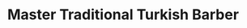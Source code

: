 ---
title: "Master Traditional Turkish Barber"
url: /andover/master-traditional-turkish-barber/
shop: hairdresser
---